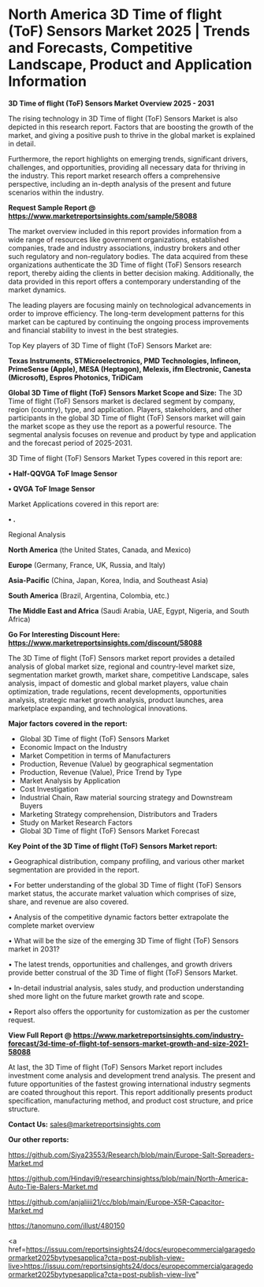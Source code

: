 # North America 3D Time of flight (ToF) Sensors Market 2025 | Trends and Forecasts, Competitive Landscape, Product and Application Information

<Strong> 3D Time of flight (ToF) Sensors Market Overview 2025 - 2031</strong>

The rising technology in 3D Time of flight (ToF) Sensors Market is also depicted in this research report. Factors that are boosting the growth of the market, and giving a positive push to thrive in the global market is explained in detail.

Furthermore, the report highlights on emerging trends, significant drivers, challenges, and opportunities, providing all necessary data for thriving in the industry. This report market research offers a comprehensive perspective, including an in-depth analysis of the present and future scenarios within the industry.

<strong>Request Sample Report @ <a href=https://www.marketreportsinsights.com/sample/58088>https://www.marketreportsinsights.com/sample/58088</a></strong>

The market overview included in this report provides information from a wide range of resources like government organizations, established companies, trade and industry associations, industry brokers and other such regulatory and non-regulatory bodies. The data acquired from these organizations authenticate the 3D Time of flight (ToF) Sensors research report, thereby aiding the clients in better decision making. Additionally, the data provided in this report offers a contemporary understanding of the market dynamics.

The leading players are focusing mainly on technological advancements in order to improve efficiency. The long-term development patterns for this market can be captured by continuing the ongoing process improvements and financial stability to invest in the best strategies.

Top Key players of 3D Time of flight (ToF) Sensors Market are:

<strong>Texas Instruments, STMicroelectronics, PMD Technologies, Infineon, PrimeSense (Apple), MESA (Heptagon), Melexis, ifm Electronic, Canesta (Microsoft), Espros Photonics, TriDiCam</strong>

<strong><b>Global 3D Time of flight (ToF) Sensors Market Scope and Size:</b></strong>
The 3D Time of flight (ToF) Sensors market is declared segment by company, region (country), type, and application. Players, stakeholders, and other participants in the global 3D Time of flight (ToF) Sensors market will gain the market scope as they use the report as a powerful resource. The segmental analysis focuses on revenue and product by type and application and the forecast period of 2025-2031.

3D Time of flight (ToF) Sensors Market Types covered in this report are:

<strong>• Half-QQVGA ToF Image Sensor

• QVGA ToF Image Sensor</strong>

Market Applications covered in this report are:

<strong>• .</strong> 

Regional Analysis

<strong>North America</strong> (the United States, Canada, and Mexico)

<strong>Europe</strong> (Germany, France, UK, Russia, and Italy)

<strong>Asia-Pacific</strong> (China, Japan, Korea, India, and Southeast Asia)

<strong>South America</strong> (Brazil, Argentina, Colombia, etc.)

<strong>The Middle East and Africa</strong> (Saudi Arabia, UAE, Egypt, Nigeria, and South Africa)

<strong>Go For Interesting Discount Here: <a href=https://www.marketreportsinsights.com/discount/58088>https://www.marketreportsinsights.com/discount/58088</a></strong>

The 3D Time of flight (ToF) Sensors market report provides a detailed analysis of global market size, regional and country-level market size, segmentation market growth, market share, competitive Landscape, sales analysis, impact of domestic and global market players, value chain optimization, trade regulations, recent developments, opportunities analysis, strategic market growth analysis, product launches, area marketplace expanding, and technological innovations.

<strong><b>Major factors covered in the report:</b></strong>
<ul>
  <li>Global 3D Time of flight (ToF) Sensors Market </li>
  <li>Economic Impact on the Industry</li>
  <li>Market Competition in terms of Manufacturers</li>
  <li>Production, Revenue (Value) by geographical segmentation</li>
  <li>Production, Revenue (Value), Price Trend by Type</li>
  <li>Market Analysis by Application</li>
  <li>Cost Investigation</li>
  <li>Industrial Chain, Raw material sourcing strategy and Downstream Buyers</li>
  <li>Marketing Strategy comprehension, Distributors and Traders</li>
  <li>Study on Market Research Factors</li>
  <li>Global 3D Time of flight (ToF) Sensors Market Forecast</li>
</ul>

<strong><b>Key Point of the 3D Time of flight (ToF) Sensors Market report:</b></strong>

• Geographical distribution, company profiling, and various other market segmentation are provided in the report.

• For better understanding of the global 3D Time of flight (ToF) Sensors market status, the accurate market valuation which comprises of size, share, and revenue are also covered.

• Analysis of the competitive dynamic factors better extrapolate the complete market overview

• What will be the size of the emerging 3D Time of flight (ToF) Sensors market in 2031?

• The latest trends, opportunities and challenges, and growth drivers provide better construal of the 3D Time of flight (ToF) Sensors Market.

• In-detail industrial analysis, sales study, and production understanding shed more light on the future market growth rate and scope.

• Report also offers the opportunity for customization as per the customer request.

<strong><b>View Full Report @ <a href=https://www.marketreportsinsights.com/industry-forecast/3d-time-of-flight-tof-sensors-market-growth-and-size-2021-58088>https://www.marketreportsinsights.com/industry-forecast/3d-time-of-flight-tof-sensors-market-growth-and-size-2021-58088</a></b></strong>


At last, the 3D Time of flight (ToF) Sensors Market report includes investment come analysis and development trend analysis. The present and future opportunities of the fastest growing international industry segments are coated throughout this report. This report additionally presents product specification, manufacturing method, and product cost structure, and price structure.

<strong>Contact Us:</strong>
sales@marketreportsinsights.com

<strong>Our other reports:</strong>

<a href=https://github.com/Siya23553/Research/blob/main/Europe-Salt-Spreaders-Market.md>https://github.com/Siya23553/Research/blob/main/Europe-Salt-Spreaders-Market.md</a>

<a href=https://github.com/Hindavi9/researchinsightss/blob/main/North-America-Auto-Tie-Balers-Market.md>https://github.com/Hindavi9/researchinsightss/blob/main/North-America-Auto-Tie-Balers-Market.md</a>

<a href=https://github.com/anjaliiii21/cc/blob/main/Europe-X5R-Capacitor-Market.md>https://github.com/anjaliiii21/cc/blob/main/Europe-X5R-Capacitor-Market.md</a>

<a href=https://tanomuno.com/illust/480150>https://tanomuno.com/illust/480150</a>

<a href=https://issuu.com/reportsinsights24/docs/europecommercialgaragedoormarket2025bytypesapplica?cta=post-publish-view-live>https://issuu.com/reportsinsights24/docs/europecommercialgaragedoormarket2025bytypesapplica?cta=post-publish-view-live</a>"
